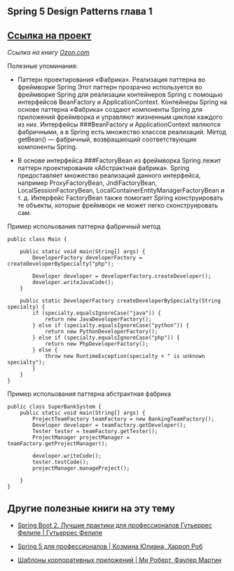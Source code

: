 ## Spring 5 Design Patterns глава 1
[Ссылка на проект](https://github.com/SvyatoslavP/spring5-design-patterns/tree/master/src/main/java/ru/panifidkin/spring5designpatterns/spring5designpatterns/chapters)
-----
*Ссылка на книгу [Ozon.com](https://www.ozon.ru/product/spring-vse-patterny-proektirovaniya-148640212/)*

Полезные упоминания:


* Паттерн проектирования «Фабрика». Реализация паттерна во фреймворке Spring
Этот паттерн прозрачно используется во фреймворке Spring для реализации контейнеров Spring с помощью интерфейсов BeanFactory и ApplicationContext. 
Контейнеры Spring на основе паттерна «Фабрика» создают компоненты Spring для приложений фреймворка и управляют жизненным циклом каждого из них. 
Интерфейсы 
###BeanFactory и ApplicationContext 
являются фабричными, а в Spring есть множество классов реализаций. Метод getBean() — фабричный, возвращающий соответствующие компоненты Spring.

* В основе интерфейса
###FactoryBean
из фреймворка Spring лежит паттерн проектирования «Абстрактная фабрика». Spring предоставляет множество реализаций данного интерфейса, например ProxyFactoryBean, JndiFactoryBean, LocalSessionFactoryBean, LocalContainerEntityManagerFactoryBean и т. д. Интерфейс FactoryBean также помогает Spring конструировать те объекты, которые фреймворк не может легко сконструировать сам.

Пример испольования паттерна фабричный метод
```
public class Main {

    public static void main(String[] args) {
        DeveloperFactory developerFactory = createDeveloperBySpecialty("php");

        Developer developer = developerFactory.createDeveloper();
        developer.writeJavaCode();
    }

    public static DeveloperFactory createDeveloperBySpecialty(String specialty) {
        if (specialty.equalsIgnoreCase("java")) {
            return new JavaDeveloperFactory();
        } else if (specialty.equalsIgnoreCase("python")) {
            return new PythonDeveloperFactory();
        } else if (specialty.equalsIgnoreCase("php")) {
            return new PhpDeveloperFactory();
        } else {
            throw new RuntimeException(specialty + " is unknown specialty");
        }
    }
}
```
Пример испольования паттерна абстрактная фабрика
```
public class SuperBankSystem {
    public static void main(String[] args) {
        ProjectTeamFactory teamFactory = new BankingTeamFactory();
        Developer developer = teamFactory.getDeveloper();
        Tester tester = teamFactory.getTester();
        ProjectManager projectManager = teamFactory.getProjectManager();

        developer.writeCode();
        tester.testCode();
        projectManager.manageProject();

    }
}
```

## Другие полезные книги на эту тему
* [Spring Boot 2. Лучшие практики для профессионалов Гутьеррес Фелипе | Гутьеррес Фелипе](https://www.ozon.ru/context/detail/id/211432310/?asb=HlZ0mKEKmSkTW5wTMiT3ubd36ZzgIBto6Yg%252B5H2z%252BlY%253D&asb2=HlZ0mKEKmSkTW5wTMiT3ubd36ZzgIBto6Yg-5H2z-lY&keywords=spring)

* [Spring 5 для профессионалов | Козмина Юлиана, Харроп Роб](https://www.ozon.ru/context/detail/id/149092813/?asb=PaU4Vb0eY4ONxlfT7oQWPnf3bXtUEIbaeeUrXh2a7Ac%253D&asb2=PaU4Vb0eY4ONxlfT7oQWPnf3bXtUEIbaeeUrXh2a7Ac&keywords=spring)

* [Шаблоны корпоративных приложений | Ми Роберт, Фаулер Мартин](https://www.ozon.ru/product/shablony-korporativnyh-prilozheniy-147417586/?stat=YW5fMQ%3D%3D)


